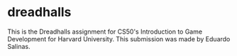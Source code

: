 # dreadhalls
This is the Dreadhalls assignment for CS50's Introduction to Game Development for Harvard University. This submission was made by Eduardo Salinas.
